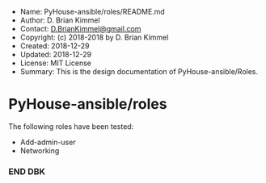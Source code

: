 - Name:      PyHouse-ansible/roles/README.md
- Author:    D. Brian Kimmel
- Contact:   D.BrianKimmel@gmail.com
- Copyright: (c) 2018-2018 by D. Brian Kimmel
- Created:   2018-12-29
- Updated:   2018-12-29
- License:   MIT License
- Summary:   This is the design documentation of PyHouse-ansible/Roles.

# PyHouse-ansible/roles

The following roles have been tested:
- Add-admin-user
- Networking

### END DBK
